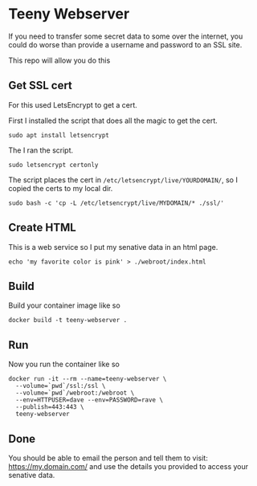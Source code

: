 Teeny Webserver
===============

If you need to transfer some secret data to some over the internet, you could do worse than provide
a username and password to an SSL site.

This repo will allow you do this

Get SSL cert
------------

For this used LetsEncrypt to get a cert.

First I installed the script that does all the magic to get the cert.

    sudo apt install letsencrypt

The I ran the script.

    sudo letsencrypt certonly

The script places the cert in `/etc/letsencrypt/live/YOURDOMAIN/`, so I
copied the certs to my local dir.

    sudo bash -c 'cp -L /etc/letsencrypt/live/MYDOMAIN/* ./ssl/'

Create HTML
-----------

This is a web service so I put my senative data in an html page.

    echo 'my favorite color is pink' > ./webroot/index.html

Build
-----

Build your container image like so

    docker build -t teeny-webserver . 

Run
---

Now you run the container like so

    docker run -it --rm --name=teeny-webserver \
      --volume=`pwd`/ssl:/ssl \
      --volume=`pwd`/webroot:/webroot \
      --env=HTTPUSER=dave --env=PASSWORD=rave \
      --publish=443:443 \
      teeny-webserver

Done
----

You should be able to email the person and tell them to visit: https://my.domain.com/
and use the details you provided to access your senative data.
